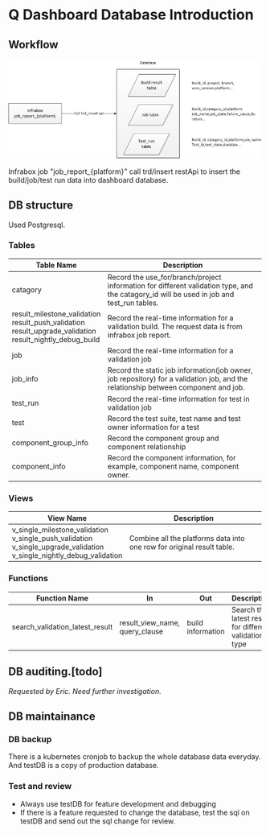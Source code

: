 # Q Dashboard Database Introduction

## Workflow
![workflow](Image/database_structure.jpg)

Infrabox job "job_report_{platform}" call trd/insert restApi to insert the build/job/test run data into dashboard database.

## DB structure
Used Postgresql.
### Tables
Table Name | Description 
------------ | ------------
catagory | Record the use_for/branch/project information for different validation type, and the catagory_id will be used in job and test_run tables. 
result_milestone_validation <br/> result_push_validation <br/> result_upgrade_validation <br/> result_nightly_debug_build | Record the real-time information for a validation build. The request data is from infrabox job report.
job | Record the real-time information for a validation job
job_info | Record the static job information(job owner, job repository) for a validation job, and the relationship between component and job.
test_run | Record the real-time information for test in validation job
test | Record the test suite, test name and test owner information for a test
component_group_info | Record the component group and component relationship
component_info | Record the component information, for example, component name, component owner.

### Views
View Name | Description 
------------ | ------------
v_single_milestone_validation <br/> v_single_push_validation <br/> v_single_upgrade_validation <br/> v_single_nightly_debug_validation | Combine all the platforms data into one row for original result table.

### Functions
Function Name | In | Out | Description 
------------ | ------------ | ------------ | ------------
search_validation_latest_result | result_view_name, query_clause | build information | Search the latest result for different validation type

## DB auditing.[todo]

_Requested by Eric. Need further investigation._

## DB maintainance

### DB backup

There is a kubernetes cronjob to backup the whole database data everyday. And testDB is a copy of production database.

### Test and review

- Always use testDB for feature development and debugging
- If there is a feature requested to change the database, test the sql on testDB and send out the sql change for review.
